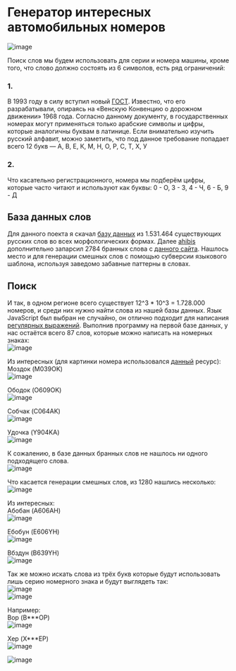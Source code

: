# Генератор интересных автомобильных номеров
![image](https://user-images.githubusercontent.com/82185066/185743755-4a16ab44-78b6-43d3-97d5-f6686c9f6973.png)

Поиск слов мы будем использовать для серии и номера машины, кроме того, что слово должно состоять из 6 символов, есть ряд ограничений:

### 1.
В 1993 году в силу вступил новый [ГОСТ](https://docs.cntd.ru/document/1200160380). Известно, что его разрабатывали, опираясь на «Венскую Конвенцию о дорожном движении» 1968 года. Согласно данному документу, в государственных номерах могут применяться только арабские символы и цифры, которые аналогичны буквам в латинице. Если внимательно изучить русский алфавит, можно заметить, что под данное требование попадает всего 12 букв — А, В, Е, К, М, Н, О, Р, С, Т, Х, У

### 2.
Что касательно регистрационного, номера мы подберём цифры, которые часто читают и используют как буквы:
0 - О, 3 - З, 4 - Ч, 6 - Б, 9 - Д

## База данных слов
Для данного поекта я скачал [базу данных](https://github.com/danakt/russian-words) из 1.531.464 существующих русских слов во всех морфологических формах.
Далее [ahibis](https://github.com/ahibis) дополнительно запарсил 2784 бранных слова с [данного сайта](https://2yxa.ru/mat/). Нашлось место и для генерации смешных слов с помощью субверсии языкового шаблона, используя заведомо забавные паттерны в словах.

## Поиск
И так, в одном регионе всего существует 12^3 * 10^3 = 1.728.000 номеров, и среди них нужно найти слова из нашей базы данных. Язык JavaScript был выбран не случайно, он отлично подходит для написания [регулярных выражений](https://ru.wikipedia.org/wiki/%D0%A0%D0%B5%D0%B3%D1%83%D0%BB%D1%8F%D1%80%D0%BD%D1%8B%D0%B5_%D0%B2%D1%8B%D1%80%D0%B0%D0%B6%D0%B5%D0%BD%D0%B8%D1%8F). Выполнив программу на первой базе данных, у нас остаётся всего 87 слов, которые можно написать на номерных знаках:<br />
![image](https://user-images.githubusercontent.com/82185066/185762995-7d7d8c3d-7e9a-40e1-8fda-ad03802f1514.png)

Из интересных (для картинки номера использовался [данный](https://carsvin.ru/auto/nomer#poluchit) ресурс):<br />
Моздок (M039OK)<br />
![image](https://user-images.githubusercontent.com/82185066/185744893-fc24e053-2370-42ca-b40c-12443ff7014a.png)

Ободок (O609OK)<br />
![image](https://user-images.githubusercontent.com/82185066/185744928-cc6043eb-a4a1-4015-ba92-d550990fe3bc.png)

Собчак (C064AK)<br />
![image](https://user-images.githubusercontent.com/82185066/185744970-d822a37e-0b5c-4b3f-9abe-66a7298f01bc.png)

Удочка (Y904KA)<br />
![image](https://user-images.githubusercontent.com/82185066/185745028-1be3036a-75e1-4111-ada4-d4793bcc75af.png)

К сожалению, в базе данных бранных слов не нашлось ни одного подходящего слова.<br />
![image](https://user-images.githubusercontent.com/82185066/185763085-1b8b1825-97cf-42f7-941b-7c843ee9bd10.png)

Что касается генерации смешных слов, из 1280 нашлись несколько:<br />
![image](https://user-images.githubusercontent.com/82185066/185764649-50a85b10-364f-4a0f-a2bf-9c22a233651c.png)

Из интересных:<br />
Абобан (A606AH)<br />
![image](https://user-images.githubusercontent.com/82185066/185745235-78cb6663-8d5b-4605-ad3e-4e085f2bc0fe.png)

Ебобун (E606YH)<br />
![image](https://user-images.githubusercontent.com/82185066/185745271-d69acc8d-e61d-451d-a9a1-c0965331fd8a.png)

Вбздун (B639YH)<br />
![image](https://user-images.githubusercontent.com/82185066/185764671-27713bfe-71b6-4c75-96ae-71eed0ed2c83.png)


Так же можно искать слова из трёх букв которые будут использовать лишь серию номерного знака и будут выглядеть так:<br />
![image](https://user-images.githubusercontent.com/82185066/185764337-098e46c4-f85d-441a-a546-64dc00735229.png)<br />
![image](https://user-images.githubusercontent.com/82185066/185764325-1d63d575-0c2f-40e2-ab8f-661678d1d9b7.png)<br />

Например:<br />
Вор (B***OP)<br />
![image](https://user-images.githubusercontent.com/82185066/185764192-da07e6bb-1f70-49b0-9bee-453e791c9fdc.png)

Хер (X***EP)<br />
![image](https://user-images.githubusercontent.com/82185066/185764249-4c5ab2e1-57e5-4bc4-8271-f0af361423e2.png)

![image](https://user-images.githubusercontent.com/82185066/185746086-ee81022b-0341-4bba-8685-4bb360307912.png)
